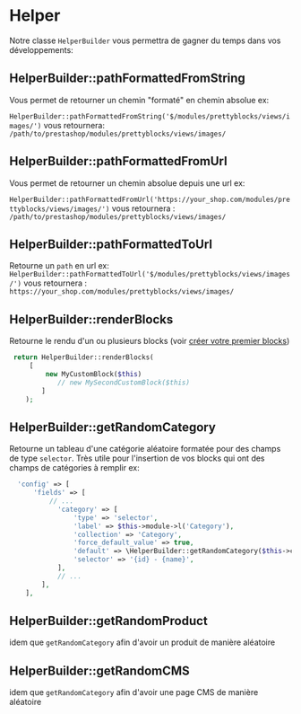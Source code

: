 # Helper

Notre classe `HelperBuilder` vous permettra de gagner du temps dans vos développements: 

## HelperBuilder::pathFormattedFromString

Vous permet de retourner un chemin "formaté" en chemin absolue ex: 

`HelperBuilder::pathFormattedFromString('$/modules/prettyblocks/views/images/')` vous retournera: 
`/path/to/prestashop/modules/prettyblocks/views/images/`

## HelperBuilder::pathFormattedFromUrl

Vous permet de retourner un chemin absolue depuis une url ex: 

`HelperBuilder::pathFormattedFromUrl('https://your_shop.com/modules/prettyblocks/views/images/')`
vous retournera :
`/path/to/prestashop/modules/prettyblocks/views/images/`

## HelperBuilder::pathFormattedToUrl

Retourne un `path` en url ex:
`HelperBuilder::pathFormattedToUrl('$/modules/prettyblocks/views/images/')`
vous retournera :
`https://your_shop.com/modules/prettyblocks/views/images/`


## HelperBuilder::renderBlocks 

Retourne le rendu d'un ou plusieurs blocks (voir  [créer votre premier blocks](/docs/get-started/create-a-block.md))

```php
 return HelperBuilder::renderBlocks(
     [
         new MyCustomBlock($this)  
            // new MySecondCustomBlock($this)  
        ]
    );
```

## HelperBuilder::getRandomCategory
Retourne un tableau d'une catégorie aléatoire formatée pour des champs de type `selector`.
Très utile pour l'insertion de vos blocks qui ont des champs de catégories à remplir ex: 

```php
  'config' => [
      'fields' => [
          // ...
            'category' => [
                'type' => 'selector',
                'label' => $this->module->l('Category'),
                'collection' => 'Category',
                'force_default_value' => true,
                'default' => \HelperBuilder::getRandomCategory($this->context->language->id, $this->context->shop->id),
                'selector' => '{id} - {name}',
            ],
            // ... 
        ],
    ],
```
## HelperBuilder::getRandomProduct
idem que `getRandomCategory` afin d'avoir un produit de manière aléatoire

## HelperBuilder::getRandomCMS
idem que `getRandomCategory` afin d'avoir une page CMS de manière aléatoire